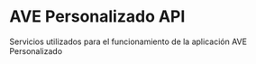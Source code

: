 # AVE Personalizado API

Servicios utilizados para el funcionamiento de la aplicación AVE Personalizado
